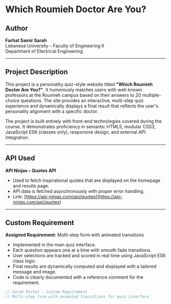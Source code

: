 # Which Roumieh Doctor Are You?

## Author  
**Farhat Samir Sarah**  
Lebanese University – Faculty of Engineering II  
Department of Electrical Engineering

---

## Project Description  
This project is a personality quiz-style website titled **"Which Roumieh Doctor Are You?"**. It humorously matches users with well-known professors at the Roumieh campus based on their answers to 20 multiple-choice questions. The site provides an interactive, multi-step quiz experience and dynamically displays a final result that reflects the user's personality alignment with a specific doctor.

The project is built entirely with front-end technologies covered during the course. It demonstrates proficiency in semantic HTML5, modular CSS3, JavaScript ES6 (classes only), responsive design, and external API integration.

---

## API Used  
**API Ninjas – Quotes API**  
- Used to fetch inspirational quotes that are displayed on the homepage and results page.  
- API data is fetched asynchronously with proper error handling.  
- Link: [https://api-ninjas.com/api/quotes](https://api-ninjas.com/api/quotes)

---

## Custom Requirement  
**Assigned Requirement:** Multi-step form with animated transitions  
- Implemented in the main quiz interface.  
- Each question appears one at a time with smooth fade transitions.  
- User selections are tracked and scored in real time using JavaScript ES6 class logic.  
- Final results are dynamically computed and displayed with a tailored message and image.  
- Code is clearly documented with a reference comment for the requirement.

```javascript
// Sarah Farhat - Custom Requirement
// Multi-step form with animated transitions for quiz interface
